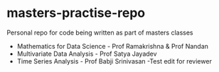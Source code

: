 # masters-practise-repo
Personal repo for code being written as part of masters classes

- Mathematics for Data Science - Prof Ramakrishna & Prof Nandan 
- Multivariate Data Analysis - Prof Satya Jayadev
- Time Series Analysis - Prof Babji Srinivasan 
-Test edit for reviewer
